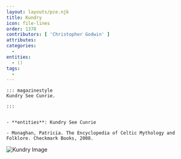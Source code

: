 ```yaml
---
layout: layouts/pce.njk
title: Kundry
icon: file-lines
order: 1378
contributors: [ 'Christopher Godwin' ]
attributes:
categories:
  - 
entities:
  - ()
tags:
  - 
---
```

``` tab [group1:Info]
::: magazinestyle
Kundry See Cunrie.

:::
```
``` tab [group1:Attributes]
```
``` tab [group1:Entities]
- **entities**: Kundry See Cunrie
```
``` tab [group1:Sources]
- Monaghan, Patricia. The Encyclopedia of Celtic Mythology and Folklore. Checkmark Books, 2008.
```
![Kundry Image](['https://upload.wikimedia.org/wikipedia/commons/7/7e/Parsifal_%281882_retuschiert%29.jpg'])
